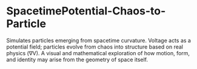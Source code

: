 # SpacetimePotential-Chaos-to-Particle
Simulates particles emerging from spacetime curvature. Voltage acts as a potential field; particles evolve from chaos into structure based on real physics (∇V). A visual and mathematical exploration of how motion, form, and identity may arise from the geometry of space itself.
